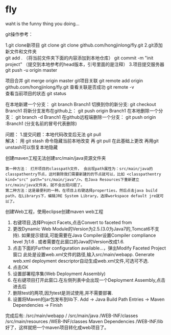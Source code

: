 # fly


waht is the funny thing you doing...



git操作参考：


1.git clone新项目		git clone git clone github.com/hongjinlong/fly.git
2.git添加新文件和文件夹	
					git add .  （将当前文件夹下面的内容添加到本地仓库）
					git commit -m "init project" （提交到本地参考的head版本，引号里面的是注释）
3.项目提交服务器			git push -u origin master


项目合并			git merge origin master
git项目关联		git remote add origin github.com/hongjinlong/fly.git
查看关联是否成功		git remote -v		
查看当前项目的状态	git status		


在本地新建一个分支： git branch Branch1
切换到你的新分支: git checkout Branch1
将新分支发布在github上： git push origin Branch1
在本地删除一个分支： git branch -d Branch1
在github远程端删除一个分支： git push origin :Branch1   (分支名前的冒号代表删除)

问题：
1.提交问题：本地代码改变后无法 git pull	
	解决： 用 git stash 命令隐藏当前本地改变	再 git pull 在此基础上更改 
	再用git unstash可以恢复本地隐藏
	
	
	
	
创建maven工程无法创建src/main/java资源文件夹
  
  	第一种方法： 打开项目的classpath文件， 会出现path属性为：src/main/java的classpathentry节点，这时删除我们需要新建的的节点就可以，比如 <classpathentry kind="src" path="src/main/java"/>。在Java Resources下重新建立src/main/java文件夹，就不会出现问题了。
  	第二种方法：这是最便利的一种。在项目上右键选择properties，然后点击java build path，在Librarys下，编辑JRE System Library，选择workspace default jre就可以了。
	
	
	
创建Web工程，使用eclipse创建maven web工程 

1.
	右键项目,选择Project Facets,点击Convert to faceted from 
2.
	更改Dynamic Web Module的Version为2.5.(3.0为Java7的,Tomcat6不支持). 
	如果提示错误,可能需要在Java Compiler设置Compiler compliance level 为1.6 .
	或者需要在此窗口的Java的Version改成1.6. 
3.
	点击下面的Further configuration available…，弹出Modify Faceted Project窗口 
	此处是设置web.xml文件的路径,输入src/main/webapp. 
	Generate web.xml deployment descriptor自动生成web.xml文件,可选可不选. 
4.
	点击OK 
5.
	设置部署程序集(Web Deployment Assembly) 
6.
	在右键项目打开此窗口.在左侧列表中会出现一个Deployment Assembly,点击进去后 
7.
	删除test的两项,因为test是测试使用,并不需要部署.
8.
	设置将Maven的jar包发布到lib下. 
	Add -> Java Build Path Entries -> Maven Dependencies -> Finish 

完成后有: 
/src/main/webapp    / 
/src/main/java      /WEB-INF/classes 
/src/main/resources /WEB-INF/classes 
Maven Dependencies  /WEB-INF/lib 
好了，这样就把一个maven项目转化成web项目了。
	
	